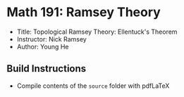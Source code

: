 # Math 191: Ramsey Theory
- Title: Topological Ramsey Theory: Ellentuck's Theorem
- Instructor: Nick Ramsey
- Author: Young He

## Build Instructions
- Compile contents of the ```source``` folder with pdfLaTeX
